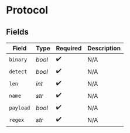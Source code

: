 # Protocol


## Fields

| Field              | Type               | Required           | Description        |
| ------------------ | ------------------ | ------------------ | ------------------ |
| `binary`           | *bool*             | :heavy_check_mark: | N/A                |
| `detect`           | *bool*             | :heavy_check_mark: | N/A                |
| `len`              | *int*              | :heavy_check_mark: | N/A                |
| `name`             | *str*              | :heavy_check_mark: | N/A                |
| `payload`          | *bool*             | :heavy_check_mark: | N/A                |
| `regex`            | *str*              | :heavy_check_mark: | N/A                |